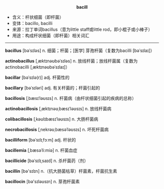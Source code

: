 
**<center>bacill</center>**

- <span class="definition">含义：杆状细菌（即杆菌）</span>
- <span class="definition">变体：bacillo, bacilli</span>
- <span class="definition">来源：拉丁单词bacillus（意为little staff或little rod，即小棍子或小棒子）</span>
- <span class="definition">用途：构成杆状细菌（即杆菌）相关词汇</span>

---

<span class="vocabulary">**bacillus**</span> [bəˈsɪləs] n. 细菌；杆菌；[医学] 芽孢杆菌（复数为bacilli [bəˈsɪlaɪ]）

<span class="vocabulary">**actinobacillus**</span> [ˌæktɪnəʊbəˈsɪləs] n. 放线杆菌；放线杆菌属（复数为actinobacilli [ˌæktɪnəʊbəˈsɪlaɪ]） 

<span class="vocabulary">**bacillar**</span> [bəˈsɪlə(r)] adj. 杆菌性的

<span class="vocabulary">**bacillary**</span> [bəˈsɪləri] adj. 有关杆菌的；杆菌引起的

<span class="vocabulary">**bacillosis**</span> [ˌbæsɪˈləʊsɪs] n. 杆菌病（由杆状细菌引起的疾病的总称）

<span class="vocabulary">**actinobacillosis**</span> [ˌæktɪnəʊˌbæsɪˈləʊsɪs] n. 放线杆菌病

<span class="vocabulary">**colibacillosis**</span> [ˌkəʊlɪbæsɪˈləʊsɪs] n. 大肠杆菌病

<span class="vocabulary">**necrobacillosis**</span> [ˌnekrəʊˌbæsəˈləʊsɪs] n. 坏死杆菌病

<span class="vocabulary">**bacilliform**</span> [bəˈsɪlɪˌfɔːm] adj. 杆状的

<span class="vocabulary">**bacillemia**</span> [ˌbæsəˈli:miə] n. 杆菌血症

<span class="vocabulary">**bacillicide**</span> [bəˈsɪlɪˌsaɪd] n. 杀杆菌药（剂）

<span class="vocabulary">**bacillin**</span> [bə'sɪlɪn] n.（抗大肠菌枯草）杆菌素，杆菌抗生素

<span class="vocabulary">**bacillocin**</span> [bə'sɪləʊsɪn] n. 芽孢杆菌素

